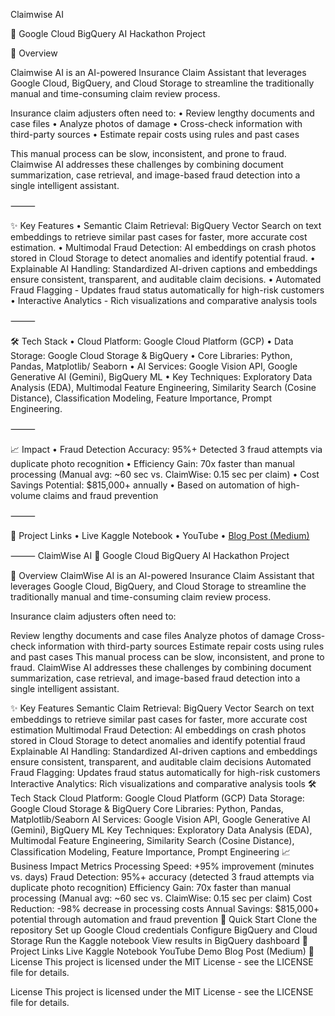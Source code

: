 Claimwise AI

🚀 Google Cloud BigQuery AI Hackathon Project

📌 Overview

Claimwise AI is an AI-powered Insurance Claim Assistant that leverages Google Cloud, BigQuery, and Cloud Storage to streamline the traditionally manual and time-consuming claim review process.

Insurance claim adjusters often need to:
	•	Review lengthy documents and case files
	•	Analyze photos of damage
	•	Cross-check information with third-party sources
	•	Estimate repair costs using rules and past cases

This manual process can be slow, inconsistent, and prone to fraud. Claimwise AI addresses these challenges by combining document summarization, case retrieval, and image-based fraud detection into a single intelligent assistant.

⸻

✨ Key Features
	•	Semantic Claim Retrieval: BigQuery Vector Search on text embeddings to retrieve similar past cases for faster, more accurate cost estimation. 
	•	Multimodal Fraud Detection: AI embeddings on crash photos stored in Cloud Storage to detect anomalies and identify potential fraud. 
	•	Explainable AI Handling: Standardized AI-driven captions and embeddings ensure consistent, transparent, and auditable claim decisions.
	•	Automated Fraud Flagging - Updates fraud status automatically for high-risk customers
	•	Interactive Analytics - Rich visualizations and comparative analysis tools

⸻

🛠️ Tech Stack
	•	Cloud Platform: Google Cloud Platform (GCP)
	•	Data Storage: Google Cloud Storage & BigQuery
	•	Core Libraries: Python, Pandas, Matplotlib/ Seaborn
	•	AI Services: Google Vision API, Google Generative AI (Gemini), BigQuery ML
	•	Key Techniques: Exploratory Data Analysis (EDA), Multimodal Feature Engineering, Similarity Search (Cosine Distance), Classification Modeling, Feature Importance, Prompt Engineering.


⸻

📈 Impact
	•	Fraud Detection Accuracy: 95%+
		Detected 3 fraud attempts via duplicate photo recognition
	•	Efficiency Gain: 70x faster than manual processing
		(Manual avg: ~60 sec vs. ClaimWise: 0.15 sec per claim)
	•	Cost Savings Potential: $815,000+ annually
	•	Based on automation of high-volume claims and fraud prevention

⸻

 🔗 Project Links
	•	Live Kaggle Notebook
	•	YouTube 
	•	[Blog Post (Medium)](https://medium.com/@bigqueryteam1/from-hours-to-minutes-how-claimwise-transforms-claims-with-intelligent-automation-7e30b3446f39)

⸻
ClaimWise AI
🚀 Google Cloud BigQuery AI Hackathon Project

📌 Overview
ClaimWise AI is an AI-powered Insurance Claim Assistant that leverages Google Cloud, BigQuery, and Cloud Storage to streamline the traditionally manual and time-consuming claim review process.

Insurance claim adjusters often need to:

Review lengthy documents and case files
Analyze photos of damage
Cross-check information with third-party sources
Estimate repair costs using rules and past cases
This manual process can be slow, inconsistent, and prone to fraud. ClaimWise AI addresses these challenges by combining document summarization, case retrieval, and image-based fraud detection into a single intelligent assistant.

✨ Key Features
Semantic Claim Retrieval: BigQuery Vector Search on text embeddings to retrieve similar past cases for faster, more accurate cost estimation
Multimodal Fraud Detection: AI embeddings on crash photos stored in Cloud Storage to detect anomalies and identify potential fraud
Explainable AI Handling: Standardized AI-driven captions and embeddings ensure consistent, transparent, and auditable claim decisions
Automated Fraud Flagging: Updates fraud status automatically for high-risk customers
Interactive Analytics: Rich visualizations and comparative analysis tools
🛠️ Tech Stack
Cloud Platform: Google Cloud Platform (GCP)
Data Storage: Google Cloud Storage & BigQuery
Core Libraries: Python, Pandas, Matplotlib/Seaborn
AI Services: Google Vision API, Google Generative AI (Gemini), BigQuery ML
Key Techniques: Exploratory Data Analysis (EDA), Multimodal Feature Engineering, Similarity Search (Cosine Distance), Classification Modeling, Feature Importance, Prompt Engineering
📈 Business Impact Metrics
Processing Speed: +95% improvement (minutes vs. days)
Fraud Detection: 95%+ accuracy (detected 3 fraud attempts via duplicate photo recognition)
Efficiency Gain: 70x faster than manual processing (Manual avg: ~60 sec vs. ClaimWise: 0.15 sec per claim)
Cost Reduction: -98% decrease in processing costs
Annual Savings: $815,000+ potential through automation and fraud prevention
🚀 Quick Start
Clone the repository
Set up Google Cloud credentials
Configure BigQuery and Cloud Storage
Run the Kaggle notebook
View results in BigQuery dashboard
🔗 Project Links
Live Kaggle Notebook
YouTube Demo
Blog Post (Medium)
📄 License
This project is licensed under the MIT License - see the LICENSE file for details.


License
This project is licensed under the MIT License - see the LICENSE file for details.



